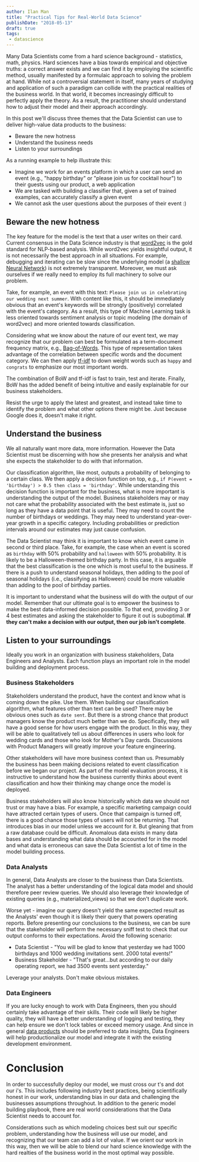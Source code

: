 ```yaml
---
author: Ilan Man
title: "Practical Tips for Real-World Data Science"
publishDate: "2018-05-13"
draft: true
tags: 
 - datascience
---
```


Many Data Scientists come from a hard science background - statistics, math, physics. Hard sciences have a bias towards empirical and objective truths: a correct answer exists and we can find it by employing the scientific method, usually manifested by a formulaic approach to solving the problem at hand. While not a controversial statement in itself, many years of studying and application of such a paradigm can collide with the practical realities of the business world. In that world, it becomes increasingly difficult to perfectly apply the theory. As a result, the practitioner should understand how to adjust their model and their approach accordingly.
<!--more-->

In this post we'll discuss three themes that the Data Scientist can use to deliver high-value data products to the business:

<ul>
<li>Beware the new hotness</li>
<li>Understand the business needs</li>
<li>Listen to your surroundings</li>
</ul>

As a running example to help illustrate this:

<ul>
<li>Imagine we work for an events platform in which a user can send an event (e.g., "happy birthday" or "please join us for cocktail hour") to their guests using our product, a web application</li>
<li>We are tasked with building a classifier that, given a set of trained examples, can accurately classify a given event</li>
<li>We cannot ask the user questions about the purposes of their event :)</li>
</ul>

## Beware the new hotness

The key feature for the model is the text that a user writes on their card. Current consensus in the Data Science industry is that [word2vec](http://nlp.town/blog/anything2vec/) is the gold standard for NLP-based analysis. While word2vec yields insightful output, it is not necessarily the best approach in all situations. For example, debugging and iterating can be slow since the underlying model (a [shallow Neural Network](https://en.wikipedia.org/wiki/Word2vec)) is not extremely transparent. Moreover, we must ask ourselves if we really need to employ its full machinery to solve our problem. 

Take, for example, an event with this text: `Please join us in celebrating our wedding next summer`. With content like this, it should be immediately obvious that an event's keywords will be strongly (positively) correlated with the event's category. As a result, this type of Machine Learning task is less oriented towards sentiment analysis or topic modeling (the domain of word2vec) and more oriented towards classification.

Considering what we know about the nature of our event text, we may recognize that our problem can best be formulated as a term-document frequency matrix, e.g., [Bag-of-Words](https://en.wikipedia.org/wiki/Bag-of-words_model). This type of representation takes advantage of the correlation between specific words and the document category. We can then apply [tf-idf](https://en.wikipedia.org/wiki/Tf%E2%80%93idf) to down weight words such as `happy` and `congrats` to emphasize our most important words.

The combination of BoW and tf-idf is fast to train, test and iterate. Finally, BoW has the added benefit of being intuitive and easily explainable for our business stakeholders.

Resist the urge to apply the latest and greatest, and instead take time to identify the problem and what other options there might be. Just because Google does it, doesn't make it right.

## Understand the business

We all naturally want more data, more information. However the Data Scientist must be discerning with how she presents her analysis and what she expects the stakeholder to do with that information.

Our classification algorithm, like most, outputs a probability of belonging to a certain class. We then apply a decision function on top, e.g., `if P(event = 'birthday') > 0.5 then class = 'birthday'`. While understanding this decision function is important for the business, what is more important is understanding the output of the model. Business stakeholders may or may not care what the probability associated with the best estimate is, just so long as they have a data point that is useful. They may need to count the number of birthdays or weddings. They may need to understand year-over-year growth in a specific category. Including probabilities or prediction intervals around our estimates may just cause confusion.

The Data Scientist may think it is important to know which event came in second or third place. Take, for example, the case when an event is scored as `birthday` with 50% probability and `halloween` with 50% probability. It is likely to be a Halloween-themed birthday party. In this case, it is arguable that the best classification is the one which is most useful to the business. If there is a push to understand seasonal holidays, then adding to the pool of seasonal holidays (i.e., classifying as Halloween) could be more valuable than adding to the pool of birthday parties.

It is important to understand what the business will do with the output of our model. Remember that our ultimate goal is to empower the business to make the best data-informed decision possible. To that end, providing 3 or 4 best estimates and asking the stakeholder to figure it out is suboptimal. **If they can't make a decision with our output, then our job isn't complete**.


## Listen to your surroundings

Ideally you work in an organization with business stakeholders, Data Engineers and Analysts. Each function plays an important role in the model building and deployment process.

### Business Stakeholders

Stakeholders understand the product, have the context and know what is coming down the pike. Use them. When building our classification algorithm, what features other than text can be used? There may be obvious ones such as `date sent`. But there is a strong chance that product managers know the product much better than we do. Specifically, they will have a good sense for how users engage with the product. In this way, they will be able to qualitatively tell us about differences in users who look for wedding cards and those who look for Mother's Day cards. Discussions with Product Managers will greatly improve your feature engineering.

Other stakeholders will have more business context than us. Presumably the business has been making decisions related to event classification before we began our project. As part of the model evaluation process, it is instructive to understand how the business currently thinks about event classification and how their thinking may change once the model is deployed.  

Business stakeholders will also know historically which data we should not trust or may have a bias. For example, a specific marketing campaign could have attracted certain types of users. Once that campaign is turned off, there is a good chance those types of users will not be returning. That introduces bias in our model unless we account for it. But gleaning that from a raw database could be difficult. Anomalous data exists in many data bases and understanding what data should be accounted
for in the model and what data is erroneous can save the Data Scientist a lot of time in the model building process.

### Data Analysts

In general, Data Analysts are closer to the business than Data Scientists. The analyst has a better understanding of the logical data model and should therefore peer review queries. We should also leverage their knowledge of existing queries (e.g., materialized_views) so that we don't duplicate work. 

Worse yet - imagine our query doesn't yield the same expected result as the Analysts' even though it is likely their query that powers operating reports. Before presenting our conclusions to the business, we can be sure that the stakeholder will perform the necessary sniff test to check that our output conforms to their expectations. Avoid the following scenario:

<ul>
<li>Data Scientist - "You will be glad to know that yesterday we had 1000 birthdays and 1000 wedding invitations sent. 2000 total events!" 
<li>Business Stakeholder - "That's great...but according to our daily operating report, we had 3500 events sent yesterday."
</ul>

Leverage your analysts. Don't make obvious mistakes.

### Data Engineers

If you are lucky enough to work with Data Engineers, then you should certainly take advantage of their skills. Their code will likely be higher quality, they will have a better understanding of logging and testing, they can help ensure we don't lock tables or exceed memory usage. And since in general [data products](https://www.svds.com/how-do-you-build-a-data-product/) should be preferred to data insights, Data Engineers will help productionalize our model and integrate it with the existing development environment.

# Conclusion

In order to successfully deploy our model, we must cross our t's and dot our i's. This includes following industry best practices, being scientifically honest in our work, understanding bias in our data and challenging the businesses assumptions throughout. In addition to the generic model building playbook, there are real world considerations that the Data Scientist needs to account for. 

Considerations such as which modeling choices best suit our specific problem, understanding how the business will use our model, and recognizing that our team can add a lot of value. If we orient our work in this way, then we will be able to blend our hard science knowledge with the hard realties of the business world in the most optimal way possible.
